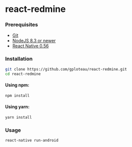 # react-redmine

### Prerequisites

- [Git](https://git-scm.com/)
- [NodeJS 8.3 or newer](https://nodejs.org/)
- [React Native 0.56](https://facebook.github.io/react-native/docs/0.56/getting-started.html)

### Installation

```sh
git clone https://github.com/gploteau/react-redmine.git
cd react-redmine
```

#### Using npm:
```sh
npm install
```

#### Using yarn:

```sh
yarn install
```

### Usage

```sh
react-native run-android
```
